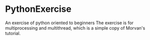 # PythonExercise
An exercise of python oriented to beginners
The exercise is for multiprocessing and multithread, which is a simple copy of Morvan's tutorial.
